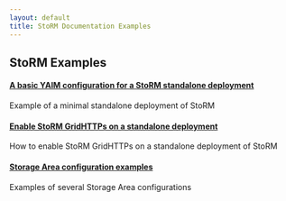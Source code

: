 ```yaml
---
layout: default
title: StoRM Documentation Examples
---
```


## StoRM Examples

#### [A basic YAIM configuration for a StoRM standalone deployment][example1] 
Example of a minimal standalone deployment of StoRM

#### [Enable StoRM GridHTTPs on a standalone deployment][example2] 
How to enable StoRM GridHTTPs on a standalone deployment of StoRM

#### [Storage Area configuration examples][example3] 
Examples of several Storage Area configurations



[example1]: {{site.baseurl}}/documentation/examples/1.11.2/basic-storm-standalone-configuration.html
[example2]: {{site.baseurl}}/documentation/examples/1.11.2/enable-gridhttps-standalone-deployment.html
[example3]: {{site.baseurl}}/documentation/examples/1.11.2/storage-area-configuration-examples.html